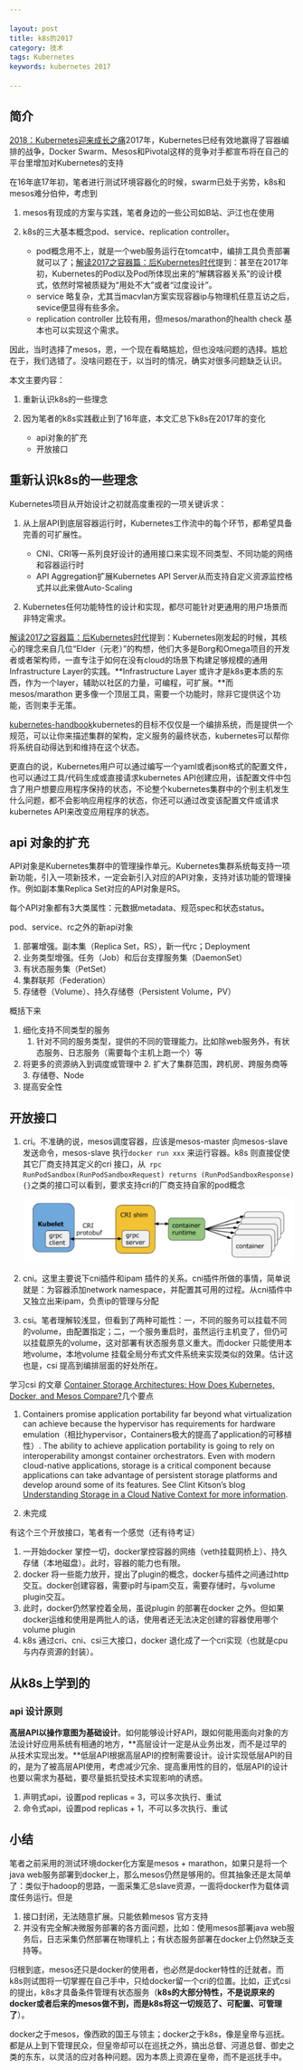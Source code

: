 ```yaml
---

layout: post
title: k8s的2017
category: 技术
tags: Kubernetes
keywords: kubernetes 2017

---
```


## 简介


[2018：Kubernetes迎来成长之痛](https://zhuanlan.zhihu.com/p/32874937)2017年，Kubernetes已经有效地赢得了容器编排的战争，Docker Swarm、Mesos和Pivotal这样的竞争对手都宣布将在自己的平台里增加对Kubernetes的支持

在16年底17年初，笔者进行测试环境容器化的时候，swarm已处于劣势，k8s和mesos难分伯仲，考虑到

1. mesos有现成的方案与实践，笔者身边的一些公司如B站、沪江也在使用
2. k8s的三大基本概念pod、service、replication controller。

	* pod概念用不上，就是一个web服务运行在tomcat中，编排工具负责部署就可以了；[解读2017之容器篇：后Kubernetes时代](http://www.infoq.com/cn/articles/2017-container-Kubernetes)提到：甚至在2017年初，Kubernetes的Pod以及Pod所体现出来的“解耦容器关系”的设计模式，依然时常被质疑为“用处不大”或者“过度设计”。
	* service 略复杂，尤其当macvlan方案实现容器ip与物理机任意互访之后，sevice便显得有些多余。
	* replication controller 比较有用，但mesos/marathon的health check 基本也可以实现这个需求。

因此，当时选择了mesos，恩，一个现在看略尴尬，但也没啥问题的选择。尴尬在于，我们选错了。没啥问题在于，以当时的情况，确实对很多问题缺乏认识。

本文主要内容：

1. 重新认识k8s的一些理念
2. 因为笔者的k8s实践截止到了16年底，本文汇总下k8s在2017年的变化

	* api对象的扩充
	* 开放接口
## 重新认识k8s的一些理念

Kubernetes项目从开始设计之初就高度重视的一项关键诉求：

1. 从上层API到底层容器运行时，Kubernetes工作流中的每个环节，都希望具备完善的可扩展性。

	* CNI、CRI等一系列良好设计的通用接口来实现不同类型、不同功能的网络和容器运行时
	* API Aggregation扩展Kubernetes API Server从而支持自定义资源监控格式并以此来做Auto-Scaling
2. Kubernetes任何功能特性的设计和实现，都尽可能针对更通用的用户场景而非特定需求。


[解读2017之容器篇：后Kubernetes时代](http://www.infoq.com/cn/articles/2017-container-Kubernetes)提到：Kubernetes刚发起的时候，其核心的理念来自几位“Elder（元老）”的构想，他们大多是Borg和Omega项目的开发者或者架构师，一直专注于如何在没有cloud的场景下构建足够规模的通用Infrastructure Layer的实践。**Infrastructure Layer 或许才是k8s更本质的东西，作为一个layer，辅助以社区的力量，可编程，可扩展。**而mesos/marathon 更多像一个顶层工具，需要一个功能时，除非它提供这个功能，否则束手无策。

[kubernetes-handbook](https://jimmysong.io/kubernetes-handbook)kubernetes的目标不仅仅是一个编排系统，而是提供一个规范，可以让你来描述集群的架构，定义服务的最终状态，kubernetes可以帮你将系统自动得达到和维持在这个状态。

更直白的说，Kubernetes用户可以通过编写一个yaml或者json格式的配置文件，也可以通过工具/代码生成或直接请求kubernetes API创建应用，该配置文件中包含了用户想要应用程序保持的状态，不论整个kubernetes集群中的个别主机发生什么问题，都不会影响应用程序的状态，你还可以通过改变该配置文件或请求kubernetes API来改变应用程序的状态。

## api 对象的扩充

API对象是Kubernetes集群中的管理操作单元。Kubernetes集群系统每支持一项新功能，引入一项新技术，一定会新引入对应的API对象，支持对该功能的管理操作。例如副本集Replica Set对应的API对象是RS。

每个API对象都有3大类属性：元数据metadata、规范spec和状态status。

pod、service、rc之外的新api对象

1. 部署增强。副本集（Replica Set，RS），新一代rc；Deployment
2. 业务类型增强。任务（Job）和后台支撑服务集（DaemonSet） 
3. 有状态服务集（PetSet）
4. 集群联邦（Federation）
5. 存储卷（Volume）、持久存储卷（Persistent Volume，PV）

概括下来

1. 细化支持不同类型的服务
	1. 针对不同的服务类型，提供的不同的管理能力。比如除web服务外，有状态服务、日志服务（需要每个主机上跑一个）等
2. 将更多的资源纳入到调度或管理中
	2. 扩大了集群范围，跨机房、跨服务商等
	3. 存储卷、Node
3. 提高安全性

## 开放接口

1. cri。不准确的说，mesos调度容器，应该是mesos-master 向mesos-slave 发送命令，mesos-slave 执行`docker run xxx` 来运行容器。k8s 则直接促使其它厂商支持其定义的cri 接口，从` rpc RunPodSandbox(RunPodSandboxRequest) returns (RunPodSandboxResponse) {}`之类的接口可以看到，要求支持cri的厂商支持自家的pod概念

	![](/public/upload/kubernetes/cri.png)
	
2. cni。这里主要说下cni插件和ipam 插件的关系。cni插件所做的事情，简单说就是：为容器添加network namespace，并配置其可用的过程。从cni插件中又独立出来ipam，负责ip的管理与分配
3. csi。笔者理解较浅显，但看到了两种可能性：一，不同的服务可以挂载不同的volume，由配置指定；二，一个服务重启时，虽然运行主机变了，但仍可以挂载原先的volume，这对部署有状态服务意义重大。而docker 只能使用本地volume，本地volume 挂载全局分布式文件系统来实现类似的效果。估计这也是，csi 提高到编排层面的好处所在。


学习csi 的文章 [Container Storage Architectures: How Does Kubernetes, Docker, and Mesos Compare?](https://blog.thecodeteam.com/2017/06/27/container-storage-architectures-kubernetes-docker-mesos-compare/)几个要点

1. Containers promise application portability far beyond what virtualization can achieve because the hypervisor has requirements for hardware emulation（相比hypervisor，Containers极大的提高了application的可移植性）. The ability to achieve application portability is going to rely on interoperability amongst container orchestrators. Even with modern cloud-native applications, storage is a critical component because applications can take advantage of persistent storage platforms and develop around some of its features. See Clint Kitson’s blog [Understanding Storage in a Cloud Native Context for more information](https://blog.thecodeteam.com/2017/05/16/understanding-storage-cloud-native-context/).

2. 未完成

有这个三个开放接口，笔者有一个感觉（还有待考证）

1. 一开始docker 掌控一切，docker掌控容器的网络（veth挂载网桥上）、持久存储（本地磁盘）。此时，容器的能力也有限。
2. docker 将一些能力放开，提出了plugin的概念，docker与插件之间通过http 交互。docker创建容器，需要ip时与ipam交互，需要存储时，与volume plugin交互。
3. 此时，docker仍然掌控着全局，虽说plugin 的部署在docker 之外。但如果docker运维和使用是两批人的话，使用者还无法决定创建的容器使用哪个volume plugin
4. k8s 通过cri、cni、csi三大接口，docker 退化成了一个cri实现（也就是cpu与内存资源的封装）。

## 从k8s上学到的

### api 设计原则

**高层API以操作意图为基础设计**。如何能够设计好API，跟如何能用面向对象的方法设计好应用系统有相通的地方，**高层设计一定是从业务出发，而不是过早的从技术实现出发。**低层API根据高层API的控制需要设计。设计实现低层API的目的，是为了被高层API使用，考虑减少冗余、提高重用性的目的，低层API的设计也要以需求为基础，要尽量抵抗受技术实现影响的诱惑。

1. 声明式api，设置pod replicas = 3，可以多次执行、重试
2. 命令式api，设置pod replicas + 1，不可以多次执行、重试

## 小结

笔者之前采用的测试环境docker化方案是mesos + marathon，如果只是将一个java web服务部署到docker上，那么mesos仍然是够用的。但其抽象还是太简单了：类似于hadoop的思路，一面采集汇总slave资源，一面将docker作为载体调度任务运行。但是

1. 接口封闭，无法随意扩展。只能依赖mesos 官方支持
2. 并没有完全解决微服务部署的各方面问题，比如：使用mesos部署java web服务后，日志采集仍然部署在物理机上；有状态服务部署在docker上仍然缺乏支持等。

归根到底，mesos还只是docker的使用者，也必然是docker特性的迁就者。而k8s则试图将一切掌握在自己手中，只给docker留一个cri的位置。比如，正式csi的提出，k8s才具备条件管理有状态服务（**k8s的大部分特性，不是说原来的docker或者后来的mesos做不到，而是k8s将这一切规范了、可配置、可管理了**）。

docker之于mesos，像西欧的国王与领主；docker之于k8s，像是皇帝与巡抚。都是从上到下管理民众，但皇帝却可以在巡抚之外，搞出总督、河道总督、御史之类的东东，以灵活的应对各种问题。因为本质上资源在皇帝，而不是巡抚手中。